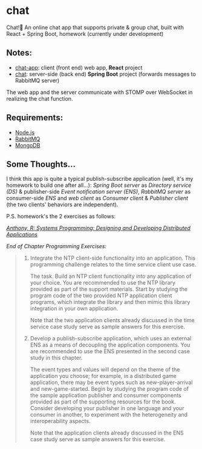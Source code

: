 # chat

Chat!:speech_balloon: An online chat app that supports private & group chat, built with React + Spring Boot, homework (currently under development)

## Notes:

- [chat-app](https://github.com/astro2049/chat/tree/main/chat-app): client (front end) web app, **React** project
- [chat](https://github.com/astro2049/chat/tree/main/chat): server-side (back end) **Spring Boot** project (forwards messages to RabbitMQ server)

The web app and the server communicate with STOMP over WebSocket in realizing the chat function.

## Requirements:

- [Node.js](https://nodejs.org/)
- [RabbitMQ](https://www.rabbitmq.com/)
- [MongoDB](https://www.mongodb.com/)

## Some Thoughts...

I think this app is quite a typical publish-subscribe application (well, it's my homework to build one after all...): *Spring Boot server* as *Directory service (DS)* & publisher-side *Event notification server (ENS)*, *RabbitMQ server* as consumer-side *ENS* and *web client* as *Consumer client* & *Publisher client* (the two clients' behaviors are independent).



P.S. homework's the 2 exercises as follows:

[*Anthony, R: Systems Programming: Designing and Developing Distributed Applications*](https://booksite.elsevier.com/9780128007297/)

*End of Chapter Programming Exercises:*

> 1. Integrate the NTP client-side functionality into an application. This programming challenge  relates to the time service client use case. 
>
>    The task. Build an NTP client functionality into any application of your choice. You are  recommended to use the NTP library provided as part of the support materials. Start by studying  the program code of the two provided NTP application client programs, which integrate the  library and then mimic this library integration in your own application.
>
>    Note that the two application clients already discussed in the time service case study serve as  sample answers for this exercise. 
>
> 2. Develop a publish-subscribe application, which uses an external ENS as a means of decoupling  the application components. You are recommended to use the ENS presented in the second case  study in this chapter.
>
>    The event types and values will depend on the theme of the application you choose; for example,  in a distributed game application, there may be event types such as new-player-arrival and  new-game-started. Begin by studying the program code of the sample application publisher  and consumer components provided as part of the supporting resources for the book. Consider  developing your publisher in one language and your consumer in another, to experiment with the  heterogeneity and interoperability aspects.
>
>    Note that the application clients already discussed in the ENS case study serve as sample  answers for this exercise.

